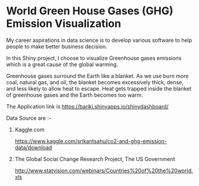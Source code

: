# World Green House Gases (GHG) Emission Visualization  

My career aspirations in data science is to develop various software to help people to make better business decision.

In this Shiny project, I choose to visualize Greenhouse gases emissions which is a great cause of the global warming.

Greenhouse gases surround the Earth like a blanket. As we use burn more coal, natural gas, and oil, the blanket becomes excessively thick, dense, and less likely to allow heat to escape. Heat gets trapped inside the blanket of greenhouse gases and the Earth becomes too warm.

The Application link is https://bariki.shinyapps.io/shinydashboard/

Data Source are :-

1. Kaggle.com

   https://www.kaggle.com/srikantsahu/co2-and-ghg-emission-data/download

2. The Global Social Change Research  Project, The US Government

   http://www.statvision.com/webinars/Countries%20of%20the%20world.xls



